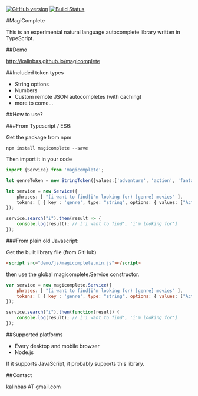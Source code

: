 [![GitHub version](https://badge.fury.io/gh/kalinbas%2Fmagicomplete.svg)](https://badge.fury.io/gh/kalinbas%2Fmagicomplete)
[![Build Status](https://travis-ci.org/kalinbas/magicomplete.svg?branch=master)](https://travis-ci.org/kalinbas/magicomplete)

#MagiComplete

This is an experimental natural language autocomplete library written in TypeScript.

##Demo

http://kalinbas.github.io/magicomplete

##Included token types

- String options
- Numbers
- Custom remote JSON autocompletes (with caching)
- more to come...


##How to use?

###From Typescript / ES6:

Get the package from npm

`npm install magicomplete --save`

Then import it in your code

```typescript
import {Service} from 'magicomplete';

let genreToken = new StringToken({values:['adventure', 'action', 'fantasy']});

let service = new Service({
	phrases: [ "(i want to find|i'm looking for) [genre] movies" ],
	tokens: [ { key : 'genre', type: "string", options: { values: ["Action", "Adventure", "Animation"]}	]
}); 

service.search("i").then(result => {
	console.log(result); // ['i want to find', 'i'm looking for']
});
```

###From plain old Javascript:

Get the built library file (from GitHub)

```html
<script src="demo/js/magicomplete.min.js"></script>
```

then use the global magicomplete.Service constructor. 

```js
var service = new magicomplete.Service({
	phrases: [ "(i want to find|i'm looking for) [genre] movies" ],
	tokens: [ { key : 'genre', type: "string", options: { values: ["Action", "Adventure", "Animation"]}]	
});

service.search("i").then(function(result) {
	console.log(result); // ['i want to find', 'i'm looking for']
});
```

##Supported platforms

- Every desktop and mobile browser
- Node.js

If it supports JavaScript, it probably supports this library.

##Contact

kalinbas AT gmail.com 
